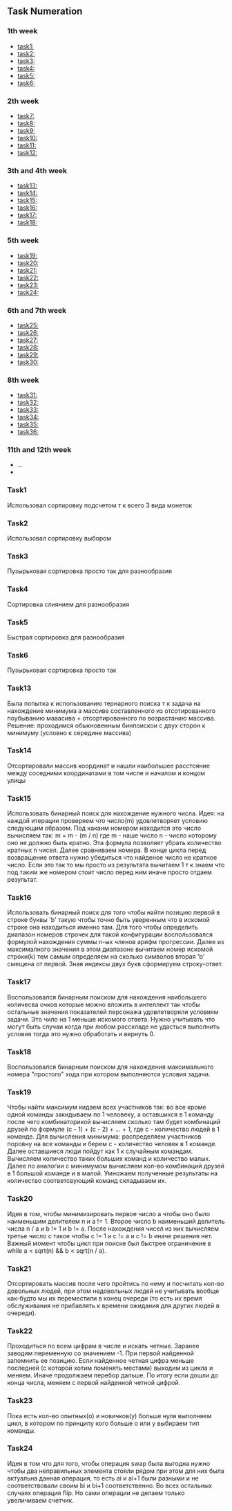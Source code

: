 ## Task Numeration
### 1th week
* [task1:](https://codeforces.com/problemset/problem/339/A)
* [task2:](https://codeforces.com/problemset/problem/160/A)
* [task3:](https://codeforces.com/problemset/problem/405/A)
* [task4:](https://codeforces.com/problemset/problem/141/A)
* [task5:](https://codeforces.com/problemset/problem/1399/A)
* [task6:](https://codeforces.com/problemset/problem/723/A)
### 2th week
* [task7:](https://codeforces.com/problemset/problem/1251/A)
* [task8:](https://codeforces.com/problemset/problem/381/A)
* [task9:](https://codeforces.com/problemset/problem/1225/B2)
* [task10:](https://codeforces.com/problemset/problem/251/A)
* [task11:](https://codeforces.com/problemset/problem/279/B)
* [task12:](https://codeforces.com/problemset/problem/580/B)
### 3th and 4th week
* [task13:](https://codeforces.com/problemset/problem/1288/A)
* [task14:](https://codeforces.com/problemset/problem/492/B)
* [task15:](https://codeforces.com/problemset/problem/1352/C)
* [task16:](https://codeforces.com/problemset/problem/1328/B)
* [task17:](https://codeforces.com/problemset/problem/1217/A)
* [task18:](https://codeforces.com/problemset/problem/1183/C)
### 5th week
* [task19:](https://codeforces.com/problemset/problem/478/B)
* [task20:](https://codeforces.com/problemset/problem/1294/C)
* [task21:](https://codeforces.com/problemset/problem/545/D)
* [task22:](https://codeforces.com/problemset/problem/508/B)
* [task23:](https://codeforces.com/problemset/problem/519/C)
* [task24:](https://codeforces.com/problemset/problem/1037/C)
### 6th and 7th week
* [task25:](https://codeforces.com/problemset/problem/368/B)
* [task26:](https://codeforces.com/problemset/problem/363/B)
* [task27:](https://codeforces.com/problemset/problem/651/A)
* [task28:](https://codeforces.com/problemset/problem/327/A)
* [task29:](https://codeforces.com/problemset/problem/1323/A)
* [task30:](https://codeforces.com/problemset/problem/753/A)
### 8th week
* [task31:](https://codeforces.com/problemset/problem/115/A)
* [task32:](https://codeforces.com/problemset/problem/500/A)
* [task33:](https://codeforces.com/problemset/problem/1255/B)
* [task34:](https://codeforces.com/problemset/problem/1433/D)
* [task35:](https://codeforces.com/problemset/problem/1490/D)
* [task36:](https://codeforces.com/problemset/problem/277/A)
### 11th and 12th week
* ...
* 
### Task1
Использовал сортировку подсчетом т к всего 3 вида монеток
### Task2
Использовал сортировку выбором
### Task3
Пузырьковая сортировка просто так для разнообразия
### Task4
Сортировка слиянием для разнообразия
### Task5
Быстрая сортировка для разнообразия
### Task6
Пузырьковая сортировка просто так
### Task13
Была попытка к использованию тернарного поиска т к задача на нахождение минимума а массиве составленного из
отсотированного поубыванию мааасива + отсортированного по возрастанию массива. Решение: проходимся обыкновенным 
бинпоискои с двух сторон к минимуму (условно к середине массива)
### Task14
Отсортировали массив координат и нашли наибольшее расстояние между соседними координатами в том числе и началом и 
концом улицы
### Task15
Использовать бинарный поиск для нахождение нужного числа. Идея: на каждой итерации проверяем что число(m) удовлетворяет 
условию следующим образом. Под какаим номером находится это число вычисляем так: m = m - (m / n) где m - наше число 
n - число которому оно не должно быть кратно. Эта формула позволяет убрать количество кратных n чисел. Далее сравниваем 
номера. В конце цикла перед возвращение ответа нужно убедиться что найденое число не кратное число. Если это так то мы 
просто из результата вычитаем 1 т к знаем что под таким же номером стоит число перед ним иначе просто отдаем результат.
### Task16
Использовать бинарный поиск для того чтобы найти позицию первой в строке буквы 'b' такую чтобы точно быть уверенным что
в искомой строке она находиться именно там. Для того чтобы определить диапазон номеров строчек для такой конфигурации 
воспользовался формулой нахождения суммы n-ых членов арифм прогрессии. Далее из максималного значения в этом диапазоне 
вычитаем номер искомой строки(k) тем самым определяем на сколько символов вторая 'b' смещена от первой. Зная индексы 
двух букв сформируем строку-ответ.
### Task17
Воспользовался бинарным поиском для нахождения наибольшего количесва очков которые можно вложить в интеллект так 
чтобы остальные значения показателей персонажа удовлетворяли условиям задачи. Это чило на 1 меньше искомого ответа.
Нужно учитывать что могут быть случаи когда при любом расскладе не удасться выполнить условия тогда это нужно обработать
и вернуть 0.
### Task18
Воспользовался бинарным поиском для нахождения максимального номера "простого" хода при котором выполняются условия 
задачи.
### Task19
Чтобы найти максимум кидаем всех участников так: во все кроме одной команды закидываем по 1 человеку, а оставшихся в 1 
команду после чего комбинаторикой вычисляем сколько там будет комбинаций друзей по формуле (c - 1) + (c - 2) + ... + 1, 
где c - количество людей в 1 команде. Для вычисления минимума: распределяем участников поровну на все команды и берем 
с - количество человек в 1 команде. Далее оставшиеся люди пойдут как 1 к случайным командам. Вычисляем количество таких 
больших команд и количество малых. Далее по аналогии с минимумом вычисляем кол-во комбинаций друзей в 1 большой команде 
и в малой. Умножаем полученные результаты на количество соответсвующий команд складываем их.
### Task20
Идея в том, чтобы минимизировать первое число a чтобы оно было наименьшим делителем n и a != 1. Второе число b наименьший 
делитель числа n / a и b != 1 и b != a. После нахождения чисел из них вычисляем третье число c такое 
чтобы с != 1 и c != a и c != b иначе решения нет. Важный момент чтобы цикл при поиске был быстрее ограничение в while 
a < sqrt(n) && b < sqrt(n / a).
### Task21
Отсортировать массив после чего пройтись по нему и посчитать кол-во довольных людей, при этом недовольных людей 
не учитывать вообще как-будто мы их переместили в конец очереди (то есть их время обслуживания 
не прибавлять к времени ожидания для других людей в очереди).
### Task22
Проходиться по всем цифрам в числе и искать четные. Заранее заводим переменную со значением -1. При первой найденной 
запомнить ее позицию. Если найденное четная цифра меньше последней (с которой хотим поменять местами) выходим из цикла 
и меняем. Иначе продолжаем перебор дальше. По итогу если дошли до конца числа, меняем с первой найденной четной цифрой.
### Task23
Пока есть кол-во опытных(o) и новичков(y) больше нуля выполняем цикл, в котором по принципу кого больше o или y выбираем
тип команды.
### Task24
Идея в том что для того, чтобы операция swap была выгодна нужно чтобы два неправильных элемента стояли рядом при этом 
для них была актуальна данная операция, то есть ai и ai+1 были разными и не соответствовали 
своим bi и bi+1 соответственно. Во всех остальных случаях операция flip. Но сами операции не делаем только увеличиваем 
счетчик.